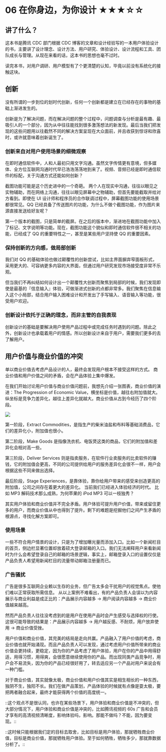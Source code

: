 # 06 在你身边，为你设计 ★★★☆☆

## 讲了什么？

这本书是腾讯 CDC 部门根据 CDC 博客的文章和设计经验写的一本用户体验设计的书，主要讲了设计理念、设计方法、用户研究、体验设计、设计流程和工具、团队成长与管理。从现在来看的话，这本书的思想也毫不过时。

读完本书，对用户调研、用户模型有了个更清楚的认知，毕竟以前没有系统化的接触这块。

## 创新

没有所谓的一步到位的划时代创新，任何一个创新都是建立在已经存在的事物的基础上渐进发生的。

创新是为了解决问题，而在解决问题的整个过程中，问题调查与分析是最有趣、最吸引人的一个部分，因为从中往往能找到很多激荡想法的新发现。最后当我们把发现的这些问题用以往截然不同的解决方案呈现在大众面前，并且收获到惊讶和欣喜时，或许就意味着创新诞生了。

### 创新来自对用户使用场景的细微观察

在即时通信软件中，人和人最初只用文字沟通。虽然文字传情更有意境，但多媒体、全方位互联网沟通时代早已浩浩荡荡地到来了。视频、音频已经是即时通信软件的标配，关于沟通方式还能如何创新？

截图功能可能是这个历史进中的一个奇葩。 两个人在现实中沟通，往往以眼见之实物辅助，而在网络上沟通，往往以眼见屏幕中之物辅助，但首先要能截取并给对方看到。即使在 UI 设计师和程序员的合作联调过程中，屏幕截图功能的使用场景都很常见。QQ 已经具备了传送图片的功能，为什么不做个截图功能，作为图片来源直接发送给好友呢？

第一个版本的截图，只是简单的截屏。在之后的版本中，渐进地在截图功能中加入了标记、文字说明等功能。现在，截图功能这个貌似和即时通信软件很不相关的功能，已经成了 QQ 的重要特性之一，甚至是某些用户坚持使 QQ 的重要因素。

### 保持创新的方向感，做局部创新

我们对 QQ 的基础体验也做过颠覆性的创新尝试，比如主界面摒弃窄面板形式，采用更大的、可容纳更多内容的大界面，但通过用户研究发现市场接受度非常不乐观。

但当我们不再纠结如何设计出一个颠覆性大创新而聚焦到局部的时候，我们发现即使是最基的『信息输入』体验，可做渐进式创新的点都非常多。我们聚焦在信息输入这个小局部，结合用户输入困难设计和开发出了手写输入、语音输入等功能，很受用户欢迎。

### 创新设计依托于正确的理念，而非主管的自我表现

创新设计的基础是要解决用户使用产品过程中或完成任务时遇到的问题。除此之外，创新设计也承载着用户的情感。所以创新设计来自于用户，需要我们更多的去了解用户。

## 用户价值与商业价值的冲突

单以商业价值去考虑产品设计的人，最终会发现用户根本不接受这样的方式。 商业价值和用户价值之间的矛盾，会在产品体验上集中爆发。

在我们开始讨论用户价值与商业价值问题前，我想先介绍一张图表，商业价值的演进：The Progression of Economic Value，横坐标是价值，越往右附加值就大。纵坐标是竞争力差异化，越往上差异化就越大。商业价值从古到今经历了四个阶段。

![](06%20%E5%9C%A8%E4%BD%A0%E8%BA%AB%E8%BE%B9%EF%BC%8C%E4%B8%BA%E4%BD%A0%E8%AE%BE%E8%AE%A1%20%E2%98%85%E2%98%85%E2%98%85%E2%98%86%E2%98%86/1559118710095-13eedb06-c49d-4e31-9f5b-a109c4c79bd0.png)

第一阶段，Extract Commodities，是指生产的柴米油盐和布料等基础消费品，它们的差异化小，附加值也很小。

第二阶段，Make Goods 是指像洗衣机、电饭煲这类的商品，它们的附加值和差异化会相对高一些。

第三阶段，Deliver Services 则是指卖服务，在软件行业卖服务的比卖软件的赚钱，它的附加值会更高，不同的公司提供给用户的服务差异化会很不一样，用户会根据这些不同来做出选择。

最后阶段，Stage Experiences，是靠体验，靠你给用户带来的感受来创造更高的附加值，公司之间存在着更大的差异化。 当前我们已经进入体验经济的时代。 比如 MP3 解码技术那么成熟，为何苹果的 iPod MP3 可以一枝独秀？

其实用户体验和商业价值并不完全矛盾。用户体验可提升用户价值，带来或留住更多的用户，而商业价值从中也得到了提升。剩下的难题是挖掘他们之间产生矛盾的根源点，寻找化解方案即可。

### 使用场景

一些不符合用户情景的设计，只是为了增加曝光量而添加入口。比如一个新闻栏目的首页，侧边栏显著位置却放着硕大登录邮箱的入口。我们无法阐释用户来看新闻时为什么会希望登录自己的邮箱的场景逻辑，事实上，邮箱登录入口的设置仅仅是产品负责人希望用新闻栏目的流量带动邮箱注册量而已。

### 广告骚扰

广告是很多互联网企业赖以生存的业务，但广告太多会干扰用户的视觉焦点。使他们难以正常获取所需信息。 从以上案例不难看出，有的产品负责人会误以为内容展示与商业利益是成正比的：产品展示内容越多 → 用户阅读内容越多 → 商业价值越来越高。

然而产品负责人往往没考虑到的是用户在使用产品时会产生感受与选择权的行使。这很可能导致的结果是：产品展示内容越多 → 用户越反感、不耐烦，用户放弃使用 → 商业价值受挫。

用户价值和商业价值，其完美的结局是走向共赢。产品融入了用户价值的考虑，商业价值也就开始涌现。而且产品负责人可以发现，通过考虑用户价值所带来的商业价值会更持续，更稳定，因为你的产品考虑了用户体验，用户在你的产品中用得舒适，用得习惯，用得爽，会很愿意继续使用你的产品。而出现同类产品竞争时，用户会不易流失，因为你的产品已经很好用了，转去适应另一个产品对用户来说会有一种门槛。

对于商业价值，其实就像太极，商业价值和用户价值其实是相生相长的一种东西，独阴不生，独阳不长。我们在做产品策划，产品体验的时候就有点像是耍太极，要把两者融合起来，最终才能获得两个价值的高度统一。

::这个观点不是很认同，也许在某些场景下，用户体验和商业价值是不冲突的，但大部分情况下，用户体验和商业价值是冲突的，比如腾讯视频的 60s 广告和会员才享有的高清视频清晰度，影响体验吗，影响。那能不做吗？不能，因为要变现。::

::这时候只能根据我们定的目标去取舍，比如目标是用户体验，那就牺牲商业价值，目标是商业价值，那就牺牲用户体验。至于如何牺牲，牺牲多少，那就靠数据分析了。::